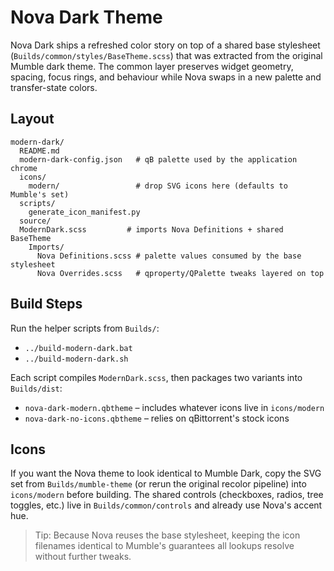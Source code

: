 # Nova Dark Theme

Nova Dark ships a refreshed color story on top of a shared base stylesheet (`Builds/common/styles/BaseTheme.scss`) that was extracted from the original Mumble dark theme. The common layer preserves widget geometry, spacing, focus rings, and behaviour while Nova swaps in a new palette and transfer-state colors.

## Layout

```
modern-dark/
  README.md
  modern-dark-config.json   # qB palette used by the application chrome
  icons/
    modern/                 # drop SVG icons here (defaults to Mumble's set)
  scripts/
    generate_icon_manifest.py
  source/
  ModernDark.scss         # imports Nova Definitions + shared BaseTheme
    Imports/
      Nova Definitions.scss # palette values consumed by the base stylesheet
      Nova Overrides.scss   # qproperty/QPalette tweaks layered on top
```

## Build Steps

Run the helper scripts from `Builds/`:

- `../build-modern-dark.bat`
- `../build-modern-dark.sh`

Each script compiles `ModernDark.scss`, then packages two variants into `Builds/dist`:

- `nova-dark-modern.qbtheme` – includes whatever icons live in `icons/modern`
- `nova-dark-no-icons.qbtheme` – relies on qBittorrent's stock icons

## Icons

If you want the Nova theme to look identical to Mumble Dark, copy the SVG set from `Builds/mumble-theme` (or rerun the original recolor pipeline) into `icons/modern` before building. The shared controls (checkboxes, radios, tree toggles, etc.) live in `Builds/common/controls` and already use Nova's accent hue.

> Tip: Because Nova reuses the base stylesheet, keeping the icon filenames identical to Mumble's guarantees all lookups resolve without further tweaks.
